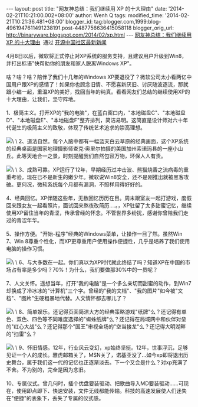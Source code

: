 --- layout: post title: "网友神总结：我们继续用 XP 的十大理由" date:
'2014-02-21T10:21:00.002+08:00' author: Wenh Q tags: modified\_time:
'2014-02-21T10:21:36.481+08:00' blogger\_id:
tag:blogger.com,1999:blog-4961947611491238191.post-4487756636415058118
blogger\_orig\_url: http://binaryware.blogspot.com/2014/02/xp.html ---
[网友神总结：我们继续用 XP
的十大理由](http://www.oschina.net/news/49053/why-we-continue-to-use-windows-xp)  通过
[开源中国社区最新新闻](http://www.oschina.net/?from=rss)\
\
4月8日以后，微软将正式停止对XP系统的服务支持，且建议用户升级到Win8，并打出标语"快帮助你的朋友和家人脱离Windows
XP"。\
\
啥？啥？啥？陪伴了我们十几年的Windows
XP要退役了？微软公司太小看两亿中国用户跟XP的感情了！如果你也顾念旧情、不愿喜新厌旧、讨厌随波逐流，那就跟小编一起，重温XP的美好，找回当年的纯真。看看网友们总结的继续使用XP的十大理由，让我们，坚守阵地。\
\
1、极简主义。打开XP的"我的电脑"，在蓝白窗口内，"本地磁盘C"、"本地磁盘D"、"本地磁盘E"、"本地磁盘F"整齐排列，简洁易明。这简直是设计师对六十年代诞生的极简主义的致敬，体现了传统艺术追求的崇高理想。\
\
![](https://images-blogger-opensocial.googleusercontent.com/gadgets/proxy?url=http%3A%2F%2Fstatic.oschina.net%2Fuploads%2Fimg%2F201402%2F21080800_Ga90.png&container=blogger&gadget=a&rewriteMime=image%2F*)\
\
2、道法自然。每个人脑中都有一幅蓝天白云草原的经典画面，这个XP系统的经典桌面是国家地理摄影师查克·奥里尔拍摄的美国加州索诺玛县的一座小山丘。此等天地合一之景，时刻提醒我们自然包容万物，环保人人有责。\
\
![](https://images-blogger-opensocial.googleusercontent.com/gadgets/proxy?url=http%3A%2F%2Fstatic.oschina.net%2Fuploads%2Fimg%2F201402%2F21080801_eYQP.png&container=blogger&gadget=a&rewriteMime=image%2F*)\
\
3、成熟可靠。XP运行了12年，早期经历过冲击波、熊猫烧香之流病毒的重重考验，现在已不是新生的嫩少年。微软说Win8安全，还不是刚推出就被黑客攻破。更何况，微软系统每个月都有漏洞，不照样用得好好的。\
\
4、经典回忆。XP伴随这些年，无数回忆历历在目。周末跟室友一起打游戏，度假回来跟女友一起看照片，面试回来熬夜改简历….。，XP驻留了太多甜蜜记忆，继续使用XP留住当年的青涩，传承曾经的怀念。不管世界多纷扰，感谢你曾陪我们走过的青涩年华。\
\
5、操作方便。"开始-程序"经典的Windows菜单，让操作一目了然。虽然Win
7、Win
8尊重个性化，而XP更尊重用户使用操作便捷性，几乎是培养了我们使用电脑的操作习惯。\
\
![](https://images-blogger-opensocial.googleusercontent.com/gadgets/proxy?url=http%3A%2F%2Fstatic.oschina.net%2Fuploads%2Fimg%2F201402%2F21080802_yuHq.png&container=blogger&gadget=a&rewriteMime=image%2F*)\
\
6、与大多数在一起。你们真以为XP时代就此终结了吗？知道XP在中国的市场占有率是多少吗？70%！为什么，我们要做那30%中的一员呢？\
\
7、人文关怀。遥想当年，打开"我的电脑"是一个多么亲切而甜蜜的动作，到Win7却换成了冷冰冰的"计算机"三个字。曾经的"我的文档"、"我的图片"如今被"文档"、"图片"生硬粗暴地代替。人文情怀都去哪儿了？\
\
![](https://images-blogger-opensocial.googleusercontent.com/gadgets/proxy?url=http%3A%2F%2Fstatic.oschina.net%2Fuploads%2Fimg%2F201402%2F21080802_PbjA.png&container=blogger&gadget=a&rewriteMime=image%2F*)\
\
8、简单娱乐。还记得页面简洁大方的经典策略游戏"纸牌"么？还记得有单色、双色、四色等不同难度选择的"蜘蛛纸牌"么？还记得在局域网中和伙伴对垒的"红心大战"么？还记得那个"国王"审视全场的"空当接龙"么？还记得大明湖畔的"扫雷"么？\
\
![](https://images-blogger-opensocial.googleusercontent.com/gadgets/proxy?url=http%3A%2F%2Fstatic.oschina.net%2Fuploads%2Fimg%2F201402%2F21080803_34CJ.png&container=blogger&gadget=a&rewriteMime=image%2F*)\
\
9、怀旧情感。12年，行业风云变幻，xp始终坚挺。12年，世事浮沉，足够见证一个人的成长。雅虎邮箱关了，MSN关了，诺基亚没了…如今xp即将退出历史舞台，属于我们这一代的记忆也正逐渐淡去。下一个又会是什么？对xp充满了不舍。不为别的，完全是因为念旧。\
\
10、专属仪式。曾几何时，插个优盘要装驱动、把歌曲导入MD要装驱动……可现在，使用即点即下、快速安装，文件无线都能传输。科技的高速发展使人们迷失在"便捷"的表象下，丢失了专属的仪式感。
